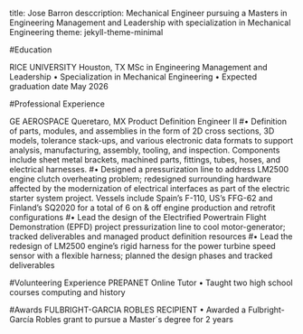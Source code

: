 title: Jose Barron
desccription: Mechanical Engineer pursuing a Masters in Engineering Management and Leadership with specialization in Mechanical Engineering
theme: jekyll-theme-minimal

#Education

RICE UNIVERSITY Houston, TX
MSc in Engineering Management and Leadership
• Specialization in Mechanical Engineering
• Expected graduation date May 2026

#Professional Experience

GE AEROSPACE Queretaro, MX
Product Definition Engineer II
#• Definition of parts, modules, and assemblies in the form of 2D cross sections, 3D models, tolerance
stack-ups, and various electronic data formats to support analysis, manufacturing, assembly, tooling,
and inspection. Components include sheet metal brackets, machined parts, fittings, tubes, hoses, and
electrical harnesses.
#• Designed a pressurization line to address LM2500 engine clutch overheating problem; redesigned
surrounding hardware affected by the modernization of electrical interfaces as part of the electric starter
system project. Vessels include Spain’s F-110, US’s FFG-62 and Finland’s SQ2020 for a total of 6 on &
off engine production and retrofit configurations
#• Lead the design of the Electrified Powertrain Flight Demonstration (EPFD) project pressurization line to
cool motor-generator; tracked deliverables and managed product definition resources
#• Lead the redesign of LM2500 engine’s rigid harness for the power turbine speed sensor with a flexible
harness; planned the design phases and tracked deliverables

#Volunteering Experience
PREPANET Online
Tutor
• Taught two high school courses computing and history

#Awards
FULBRIGHT-GARCIA ROBLES RECIPIENT
• Awarded a Fulbright-García Robles grant to pursue a Master´s degree for 2 years

